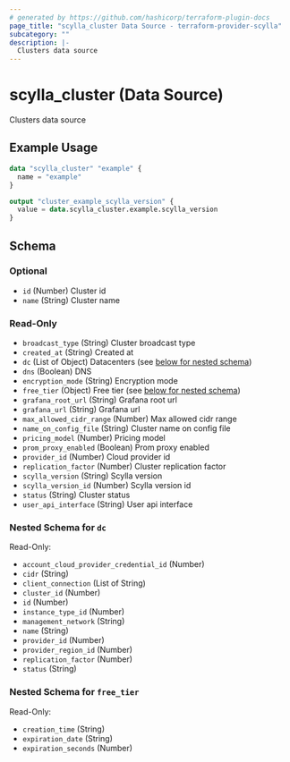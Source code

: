 ```yaml
---
# generated by https://github.com/hashicorp/terraform-plugin-docs
page_title: "scylla_cluster Data Source - terraform-provider-scylla"
subcategory: ""
description: |-
  Clusters data source
---
```


# scylla_cluster (Data Source)

Clusters data source

## Example Usage

```terraform
data "scylla_cluster" "example" {
  name = "example"
}

output "cluster_example_scylla_version" {
  value = data.scylla_cluster.example.scylla_version
}
```

<!-- schema generated by tfplugindocs -->
## Schema

### Optional

- `id` (Number) Cluster id
- `name` (String) Cluster name

### Read-Only

- `broadcast_type` (String) Cluster broadcast type
- `created_at` (String) Created at
- `dc` (List of Object) Datacenters (see [below for nested schema](#nestedatt--dc))
- `dns` (Boolean) DNS
- `encryption_mode` (String) Encryption mode
- `free_tier` (Object) Free tier (see [below for nested schema](#nestedatt--free_tier))
- `grafana_root_url` (String) Grafana root url
- `grafana_url` (String) Grafana url
- `max_allowed_cidr_range` (Number) Max allowed cidr range
- `name_on_config_file` (String) Cluster name on config file
- `pricing_model` (Number) Pricing model
- `prom_proxy_enabled` (Boolean) Prom proxy enabled
- `provider_id` (Number) Cloud provider id
- `replication_factor` (Number) Cluster replication factor
- `scylla_version` (String) Scylla version
- `scylla_version_id` (Number) Scylla version id
- `status` (String) Cluster status
- `user_api_interface` (String) User api interface

<a id="nestedatt--dc"></a>
### Nested Schema for `dc`

Read-Only:

- `account_cloud_provider_credential_id` (Number)
- `cidr` (String)
- `client_connection` (List of String)
- `cluster_id` (Number)
- `id` (Number)
- `instance_type_id` (Number)
- `management_network` (String)
- `name` (String)
- `provider_id` (Number)
- `provider_region_id` (Number)
- `replication_factor` (Number)
- `status` (String)


<a id="nestedatt--free_tier"></a>
### Nested Schema for `free_tier`

Read-Only:

- `creation_time` (String)
- `expiration_date` (String)
- `expiration_seconds` (Number)


